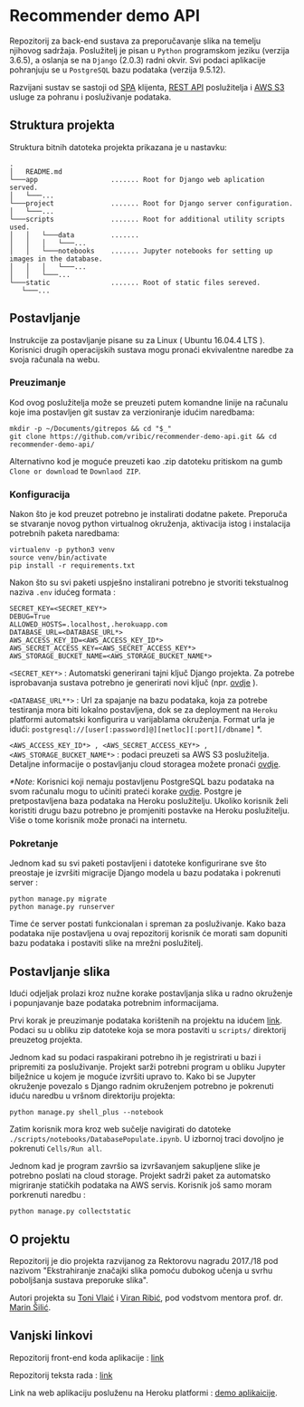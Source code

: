 # Recommender demo API

Repozitorij za back-end sustava za preporučavanje slika na temelju njihovog sadržaja. Poslužitelj je pisan u `Python` programskom jeziku (verzija 3.6.5), a oslanja se na `Django` (2.0.3) radni okvir. Svi podaci aplikacije pohranjuju se u `PostgreSQL` bazu podataka (verzija 9.5.12).

Razvijani sustav se sastoji od [SPA](https://en.wikipedia.org/wiki/Single-page_application "Single Page Application") klijenta,
[REST API](https://en.wikipedia.org/wiki/Representational_state_transfer "Representational state transfer") poslužitelja i [AWS S3](https://aws.amazon.com/s3/ "Amazon Web Services Simple Storage Service") usluge za pohranu i posluživanje podataka.

## Struktura projekta
 
 Struktura bitnih datoteka projekta prikazana je u nastavku: 
 
 ```
 .
│   README.md
└───app                  ....... Root for Django web aplication served.
│   └───...         
└───project              ....... Root for Django server configuration.
│   └───...         
└───scripts              ....... Root for additional utility scripts used.
│   │   └───data         ....... 
│   │   │   └───...
│   │   └───notebooks    ....... Jupyter notebooks for setting up images in the database.
│   │   │   └───...
│   │   └───...
└───static               ....... Root of static files sereved.
    └───...         
 ```

## Postavljanje

Instrukcije za postavljanje pisane su za Linux ( Ubuntu 16.04.4 LTS ). Korisnici drugih operacijskih sustava mogu pronaći ekvivalentne naredbe za svoja računala na webu.

### Preuzimanje 

Kod ovog poslužitelja može se preuzeti putem komandne linije na računalu koje ima postavljen git sustav za verzioniranje idućim naredbama: 

```
mkdir -p ~/Documents/gitrepos && cd "$_"
git clone https://github.com/vribic/recommender-demo-api.git && cd recommender-demo-api/
```

Alternativno kod je moguće preuzeti kao .zip datoteku pritiskom na gumb `Clone or download` te `Downlaod ZIP`.

### Konfiguracija

Nakon što je kod preuzet potrebno je instalirati dodatne pakete. Preporuča se stvaranje novog python virtualnog okruženja, aktivacija istog i instalacija potrebnih paketa naredbama:

```
virtualenv -p python3 venv
source venv/bin/activate
pip install -r requirements.txt
```

Nakon što su svi paketi uspješno instalirani potrebno je stvoriti tekstualnog naziva `.env` idućeg formata : 

```
SECRET_KEY=<SECRET_KEY*>
DEBUG=True
ALLOWED_HOSTS=.localhost,.herokuapp.com
DATABASE_URL=<DATABASE_URL*>
AWS_ACCESS_KEY_ID=<AWS_ACCESS_KEY_ID*>
AWS_SECRET_ACCESS_KEY=<AWS_SECRET_ACCESS_KEY*>
AWS_STORAGE_BUCKET_NAME=<AWS_STORAGE_BUCKET_NAME*>
```

`<SECRET_KEY*>` : Automatski generirani tajni ključ Django projekta. Za potrebe isprobavanja sustava potrebno je generirati novi ključ (npr. [ovdje](https://www.miniwebtool.com/django-secret-key-generator/) ).

`<DATABASE_URL**>` : Url za spajanje na bazu podataka, koja za potrebe testiranja mora biti lokalno postavljena, dok se za deployment na `Heroku` platformi automatski konfigurira u varijablama okruženja. Format urla je idući: `postgresql://[user[:password]@][netloc][:port][/dbname]` \*.

`<AWS_ACCESS_KEY_ID*> , <AWS_SECRET_ACCESS_KEY*> , <AWS_STORAGE_BUCKET_NAME*>` : podaci preuzeti sa AWS S3 poslužitelja. Detaljne informacije o postavljanju cloud storagea možete pronaći [ovdje](https://simpleisbetterthancomplex.com/tutorial/2017/08/01/how-to-setup-amazon-s3-in-a-django-project.html). 

*\*Note:* Korisnici koji nemaju postavljenu PostgreSQL bazu podataka na svom računalu mogu to učiniti prateći korake [ovdje](https://www.digitalocean.com/community/tutorials/how-to-install-and-use-postgresql-on-ubuntu-16-04). Postgre je pretpostavljena baza podataka na Heroku poslužitelju. Ukoliko korisnik želi koristiti drugu bazu potrebno je promjeniti postavke na Heroku poslužitelju. Više o tome korisnik može pronaći na internetu. 


### Pokretanje

Jednom kad su svi paketi postavljeni i datoteke konfigurirane sve što preostaje je izvršiti migracije Django modela u bazu podataka i pokrenuti server : 

```
python manage.py migrate
python manage.py runserver
```

Time će server postati funkcionalan i spreman za posluživanje. Kako baza podataka nije postavljena u ovaj repozitorij korisnik će morati sam dopuniti bazu podataka i postaviti slike na mrežni poslužitelj. 


## Postavljanje slika

Idući odjeljak prolazi kroz nužne korake postavljanja slika u radno okruženje i popunjavanje baze podataka potrebnim informacijama. 

Prvi korak je preuzimanje podataka korištenih na projektu na idućem [link]( http://test-bucket-vribic.s3.amazonaws.com/django-project/scripts/data.zip). Podaci su u obliku zip datoteke koja se mora postaviti u `scripts/` direktorij preuzetog projekta.

Jednom kad su podaci raspakirani potrebno ih je registrirati u bazi i pripremiti za posluživanje. Projekt sarži potrebni program u obliku Jupyter bilježnice u kojem je moguće izvršiti upravo to. Kako bi se Jupyter okruženje povezalo s Django radnim okruženjem potrebno je pokrenuti iduću naredbu u vršnom direktoriju projekta: 

`python manage.py shell_plus --notebook`

Zatim korisnik mora kroz web sučelje navigirati do datoteke `./scripts/notebooks/DatabasePopulate.ipynb`. U izbornoj traci dovoljno je pokrenuti `Cells/Run all`.

Jednom kad je program završio sa izvršavanjem sakupljene slike je potrebno poslati na cloud storage. Projekt sadrži paket za automatsko migriranje statičkih podataka na AWS servis. Korisnik još samo moram porkrenuti naredbu : 

`python manage.py collectstatic`

## O projektu

Repozitorij je dio projekta razvijanog za Rektorovu nagradu 2017./18 pod nazivom "Ekstrahiranje značajki slika pomoću dubokog učenja u svrhu poboljšanja sustava preporuke slika".

Autori projekta su [Toni Vlaić](https://github.com/Mungosin) i [Viran Ribić](https://github.com/vribic), pod vodstvom mentora prof. dr. [Marin Šilić](https://www.fer.unizg.hr/marin.silic). 

## Vanjski linkovi

Repozitorij front-end koda aplikacije : [link](https://github.com/vribic/recommender-demo)

Repozitorij teksta rada : [link](https://github.com/Mungosin/Rektorova)

Link na web aplikaciju posluženu na Heroku platformi : [demo aplikaicije](https://recommender-demo.herokuapp.com/login).
